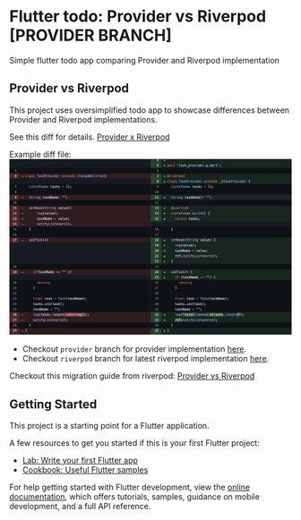 # Flutter todo: Provider vs Riverpod [PROVIDER BRANCH]
Simple flutter todo app comparing Provider and Riverpod implementation

## Provider vs Riverpod

This project uses oversimplified todo app to showcase differences between Provider and Riverpod implementations.

See this diff for details.
[Provider x Riverpod](https://github.com/talhahasanzia/flutter-todo/pull/1/files)

Example diff file:
![diff](https://github.com/talhahasanzia/flutter-todo/blob/master/screenshots/ss.png)


- Checkout `provider` branch for provider implementation [here](https://github.com/talhahasanzia/flutter-todo/tree/provider).
- Checkout `riverpod` branch for latest riverpod implementation [here](https://github.com/talhahasanzia/flutter-todo/tree/riverpod).

Checkout this migration guide from riverpod: [Provider vs Riverpod](https://riverpod.dev/docs/from_provider/provider_vs_riverpod)


## Getting Started

This project is a starting point for a Flutter application.

A few resources to get you started if this is your first Flutter project:

- [Lab: Write your first Flutter app](https://docs.flutter.dev/get-started/codelab)
- [Cookbook: Useful Flutter samples](https://docs.flutter.dev/cookbook)

For help getting started with Flutter development, view the
[online documentation](https://docs.flutter.dev/), which offers tutorials,
samples, guidance on mobile development, and a full API reference.
